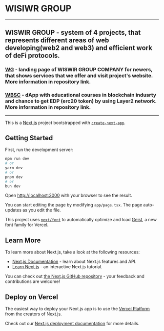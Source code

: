 # WISIWR GROUP 
***
## **WISWIR GROUP**  -  system of 4 projects, that represents different areas of web developing(web2 and web3) and efficient work of deFi protocols.

### **[WG](https://github.com/niddyDEV/wiswir-gr/tree/master)** - landing page of WISWIR GROUP COMPANY for newers, that shows services that we offer and visit project's website. More information in repository link.   

### **[WBSC](https://github.com/niddyDEV/wbsc/tree/master)** - dApp with educational courses in blockchain indusrty and chance to get EDP (erc20 token) by using Layer2 network. More information in repository link. 

***

This is a [Next.js](https://nextjs.org) project bootstrapped with [`create-next-app`](https://nextjs.org/docs/app/api-reference/cli/create-next-app).

## Getting Started

First, run the development server:

```bash
npm run dev
# or
yarn dev
# or
pnpm dev
# or
bun dev
```

Open [http://localhost:3000](http://localhost:3000) with your browser to see the result.

You can start editing the page by modifying `app/page.tsx`. The page auto-updates as you edit the file.

This project uses [`next/font`](https://nextjs.org/docs/app/building-your-application/optimizing/fonts) to automatically optimize and load [Geist](https://vercel.com/font), a new font family for Vercel.

## Learn More

To learn more about Next.js, take a look at the following resources:

- [Next.js Documentation](https://nextjs.org/docs) - learn about Next.js features and API.
- [Learn Next.js](https://nextjs.org/learn) - an interactive Next.js tutorial.

You can check out [the Next.js GitHub repository](https://github.com/vercel/next.js) - your feedback and contributions are welcome!

## Deploy on Vercel

The easiest way to deploy your Next.js app is to use the [Vercel Platform](https://vercel.com/new?utm_medium=default-template&filter=next.js&utm_source=create-next-app&utm_campaign=create-next-app-readme) from the creators of Next.js.

Check out our [Next.js deployment documentation](https://nextjs.org/docs/app/building-your-application/deploying) for more details.
